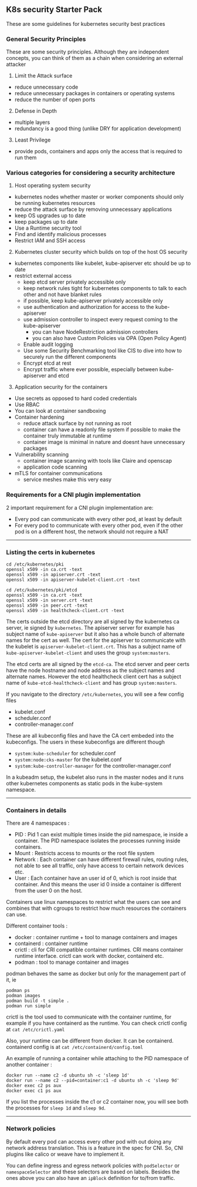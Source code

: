 ## K8s security Starter Pack
These are some guidelines for kubernetes security best practices

### General Security Principles

These are some security principles. Although they are independent concepts, you can think of them as a chain when considering an external attacker

1. Limit the Attack surface
  - reduce unnecessary code
  - reduce unnecessary packages in containers or operating systems
  - reduce the number of open ports
2. Defense in Depth
  - multiple layers
  - redundancy is a good thing (unlike DRY for application development)
3. Least Privilege
  - provide pods, containers and apps only the access that is required to run them

### Various categories for considering a security architecture
1. Host operating system security
  - kubernetes nodes whether master or worker components should only be running kubernetes resources
  - reduce the attack surface by removing unnecessary applications
  - keep OS upgrades up to date
  - keep packages up to date
  - Use a Runtime security tool
  - Find and identify malicious processes
  - Restrict IAM and SSH access
2. Kubernetes cluster security which builds on top of the host OS security
  - kubernetes components like kubelet, kube-apiserver etc should be up to date
  - restrict external access
    - keep etcd server privately accessible only
    - keep network rules tight for kubernetes components to talk to each other and not have blanket rules
    - if possible, keep kube-apiserver privately accessible only
    - use authentication and authorization for access to the kube-apiserver
    - use admission controller to inspect every request coming to the kube-apiserver
      - you can have NodeRestriction admission controllers
      - you can also have Custom Policies via OPA (Open Policy Agent)
    - Enable audit logging
    - Use some Security Benchmarking tool like CIS to dive into how to securely run the different components
    - Encrypt etcd at rest
    - Encrypt traffic where ever possible, especially between kube-apiserver and etcd
3. Application security for the containers
  - Use secrets as opposed to hard coded credentials
  - Use RBAC
  - You can look at container sandboxing
  - Container hardening
    - reduce attack surface by not running as root
    - container can have a readonly file system if possible to make the container truly immutable at runtime
    - container image is minimal in nature and doesnt have unnecessary packages
  - Vulnerability scanning
    - container image scanning with tools like Claire and openscap
    - application code scanning
  - mTLS for container communications
    - service meshes make this very easy

### Requirements for a CNI plugin implementation
2 important requirement for a CNI plugin implementation are:
  - Every pod can communicate with every other pod, at least by default
  - For every pod to communicate with every other pod, even if the other pod is on a different host, the network should not require a NAT

--------------------------

### Listing the certs in kubernetes

```
cd /etc/kubernetes/pki
openssl x509 -in ca.crt -text
openssl x509 -in apiserver.crt -text
openssl x509 -in apiserver-kubelet-client.crt -text

cd /etc/kubernetes/pki/etcd
openssl x509 -in ca.crt -text
openssl x509 -in server.crt -text
openssl x509 -in peer.crt -text
openssl x509 -in healthcheck-client.crt -text
```

The certs outside the etcd directory are all signed by the kubernetes ca server, ie signed by `kubernetes`.
The apiserver server for example has subject name of `kube-apiserver` but it also has a whole bunch of alternate names for the cert as well.
The cert for the apiserver to communicate with the kubelet is `apiserver-kubelet-client.crt`.
This has a subject name of `kube-apiserver-kubelet-client` and uses the group `system:masters`.

The etcd certs are all signed by the `etcd-ca`.
The etcd server and peer certs have the node hostname and node address as the subject names and alternate names.
However the etcd healthcheck client cert has a subject name of `kube-etcd-healthcheck-client` and has group `system:masters`.


If you navigate to the directory `/etc/kubernetes`, you will see a few config files
  - kubelet.conf
  - scheduler.conf
  - controller-manager.conf

These are all kubeconfig files and have the CA cert embeded into the kubeconfigs.
The users in these kubeconfigs are different though
  - `system:kube-scheduler` for scheduler.conf
  - `system:node:cks-master` for the kubelet.conf
  - `system:kube-controller-manager` for the controller-manager.conf

In a kubeadm setup, the kubelet also runs in the master nodes and it runs other kubernetes components as static pods in the kube-system namespace.



-------------------------

### Containers in details

There are 4 namespaces :
  - PID : Pid 1 can exist multiple times inside the pid namespace, ie inside a container. The PID namespace isolates the processes running inside containers.
  - Mount : Restricts access to mounts or the root file system
  - Network : Each container can have different firewall rules, routing rules, not able to see all traffic, only have access to certain network devices etc.
  - User : Each container have an user id of 0, which is root inside that container. And this means the user id 0 inside a container is different from the user 0 on the host.

Containers use linux namespaces to restrict what the users can see and combines that with cgroups to restrict how much resources the containers can use.

Different container tools :
  - docker : container runtime + tool to manage containers and images
  - containerd : container runtime
  - crictl : cli for CRI compatible container runtimes. CRI means container runtime interface. crictl can work with docker, containerd etc.
  - podman : tool to manage container and images

podman behaves the same as docker but only for the management part of it, ie
```
podman ps
podman images
podman build -t simple .
podman run simple
```

crictl is the tool used to communicate with the container runtime, for example if you have containerd as the runtime.
You can check crictl config at `cat /etc/crictl.yaml`

Also, your runtime can be different from docker. It can be containerd.
containerd config is at `cat /etc/containerd/config.toml`

An example of running a container while attaching to the PID namespace of another container :
```
docker run --name c2 -d ubuntu sh -c 'sleep 1d'
docker run --name c2 --pid=container:c1 -d ubuntu sh -c 'sleep 9d'
docker exec c2 ps aux
docker exec c1 ps aux
```
If you list the processes inside the c1 or c2 container now, you will see both the processes for `sleep 1d` and `sleep 9d`.


--------------------------

### Network policies

By default every pod can access every other pod with out doing any network address translation.
This is a feature in the spec for CNI. So, CNI plugins like calico or weave have to implement it.

You can define ingress and egress network policies with `podSelector` or `namespaceSelector`
and these selectors are based on labels.
Besides the ones above you can also have an `ipBlock` definition for to/from traffic.
